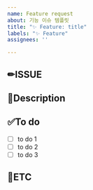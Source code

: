 ```yaml
---
name: Feature request
about: 기능 이슈 템플릿
title: "✨ Feature: title"
labels: "✨ Feature"
assignees: ''

---
```


## ✏ISSUE

<!-- 이슈 내용 -->

## 📝Description

<!-- 상세 내용 -->

## ✅To do

- [ ] to do 1
- [ ] to do 2
- [ ] to do 3

## 📜ETC

<!-- 기타 -->
